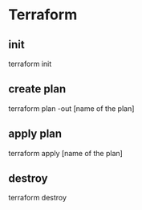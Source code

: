 # Terraform

## init
terraform init

## create plan
terraform plan -out [name of the plan]

## apply plan
terraform apply [name of the plan]

## destroy 
terraform destroy


